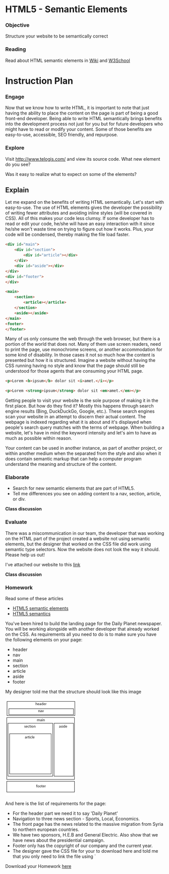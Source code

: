 # HTML5 - Semantic Elements

### Objective
Structure your website to be semantically correct 

### Reading
Read about HTML semantic elements in [Wiki](https://en.wikipedia.org/wiki/Semantic_HTML) and [W3School](http://www.w3schools.com/html/html5_semantic_elements.asp)

# Instruction Plan 

### Engage 

Now that we know how to write HTML, it is important to note that just having the ability to place the content on the page is part of being a good front-end developer. Being able to write HTML semantically brings benefits into the development process not just for you but for future developers who might have to read or modify your content. Some of those benefits are easy-to-use, accessible, SEO friendly, and repurpose.

### Explore

Visit http://www.telogis.com/ and view its source code. What new element do you see? 

Was it easy to realize what to expect on some of the elements?  

## Explain 

Let me expand on the benefits of writing HTML semantically. Let's start with easy-to-use. The use of HTML elements gives the developer the possibility of writing fewer attributes and avoiding inline styles (will be covered in CSS). All of this makes your code less clumsy. If some developer has to read or edit your code, he/she will have an easy interaction with it since he/she won't waste time on trying to figure out how it works. Plus, your code will be condensed, thereby making the file load faster.

```html
<div id="main">
    <div id="section">
        <div id="article"></div>
    </div>
    <div id="aside"></div>
</div>
<div id="footer">
</div>
```

```html
<main>
    <section>
        <article></article>
    </section>
    <aside></aside>
</main>
<footer>
</footer>
```

Many of us only consume the web through the web browser, but there is a portion of the world that does not. Many of them use screen readers, need to print the page, use monochrome screens, or another accommodation for some kind of disability. In those cases it not so much how the content is presented but how it is structured. Imagine a website without having the CSS running having no style and know that the page should still be understood for those agents that are consuming your HTML page. 

```html
<p>Lorem <b>ipsum</b> dolor sit <i>amet.</i></p>
```
```html
<p>Lorem <strong>ipsum</strong> dolor sit <em>amet.</em></p>
```

Getting people to visit your website is the sole purpose of making it in the first place. But how do they find it? Mostly this happens through search engine results (Bing, DuckDuckGo, Google, etc.). These search engines scan your website in an attempt to discern their actual content. The webpage is indexed regarding what it is about and it's displayed when people's search query matches with the terms of webpage. When building a website, let's have in mind the keyword intensity and let's aim to have as much as possible within reason. 

Your content can be used in another instance, as part of another project, or within another medium when the separated from the style and also when it does contain semantic markup that can help a computer program understand the meaning and structure of the content. 

### Elaborate

* Search for new semantic elements that are part of HTML5.
* Tell me differences you see on adding content to a nav, section, article, or div.

**Class discussion**

### Evaluate 

There was a miscommunication in our team, the developer that was working on the HTML part of the project created a website not using semantic elements, but the designer that worked on the CSS file did work using semantic type selectors. Now the website does not look the way it should. Please help us out!

I've attached our website to this [link](../exercises/02/evaluation.zip)

**Class discussion**

### Homework 

Read some of these articles 
* [HTML5 semantic elements](http://vanseodesign.com/web-design/html5-semantic-elements/)
* [HTML5 semantics](http://www.smashingmagazine.com/2011/11/html5-semantics/)

You've been hired to build the landing page for the Daily Planet newspaper. You will be working alongside with another developer that already worked on the CSS. As requirements all you need to do is to make sure you have the following elements on your page:
* header
* nav
* main
* section
* article
* aside
* footer

My designer told me that the structure should look like this image

![HTML5 Structure](../images/structure.jpg)

And here is the list of requirements for the page:
* For the header part we need it to say 'Daily Planet'
* Navigation to three news section - Sports, Local, Economics.
* The front page has the news related to the massive migration from Syria to northern european countries.
* We have two  sponsors, H.E.B and General Electric. Also show that we have news about the presidential campaign.
* Footer only has the copyright of our company and the current year.
* The designer gave the CSS file for your to download here and told me that you only need to link the file using `<link  rel="stylesheet" href="daily-planet-style.css"/>

Download your Homework [here](../exercises/02/DailyPlanet.zip)
